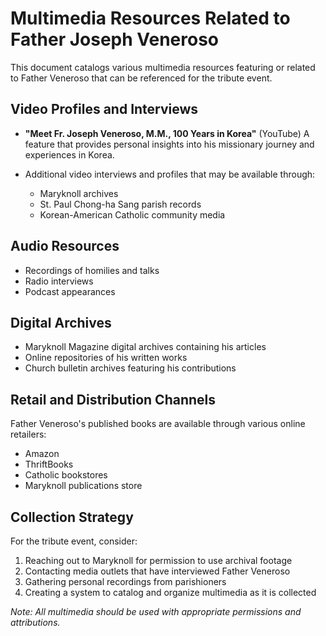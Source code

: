 # Multimedia Resources Related to Father Joseph Veneroso

This document catalogs various multimedia resources featuring or related to Father Veneroso that can be referenced for the tribute event.

## Video Profiles and Interviews

- **"Meet Fr. Joseph Veneroso, M.M., 100 Years in Korea"** (YouTube)
  A feature that provides personal insights into his missionary journey and experiences in Korea.

- Additional video interviews and profiles that may be available through:
  - Maryknoll archives
  - St. Paul Chong-ha Sang parish records
  - Korean-American Catholic community media

## Audio Resources

- Recordings of homilies and talks
- Radio interviews
- Podcast appearances

## Digital Archives

- Maryknoll Magazine digital archives containing his articles
- Online repositories of his written works
- Church bulletin archives featuring his contributions

## Retail and Distribution Channels

Father Veneroso's published books are available through various online retailers:
- Amazon
- ThriftBooks
- Catholic bookstores
- Maryknoll publications store

## Collection Strategy

For the tribute event, consider:
1. Reaching out to Maryknoll for permission to use archival footage
2. Contacting media outlets that have interviewed Father Veneroso
3. Gathering personal recordings from parishioners
4. Creating a system to catalog and organize multimedia as it is collected

*Note: All multimedia should be used with appropriate permissions and attributions.* 